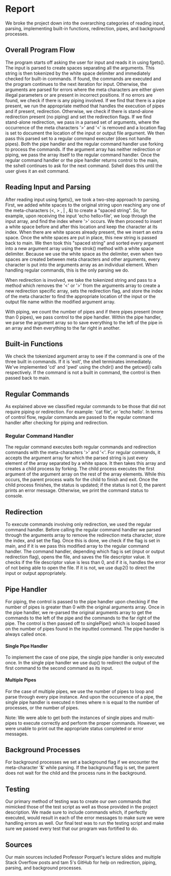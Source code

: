 # Report
We broke the project down into the overarching categories of reading input,
parsing, implementing built-in functions, redirection, pipes, and background
processes.

## Overall Program Flow
The program starts off asking the user for input and reads it in using
fgets(). The input is parsed to create spaces separating all the arguments.
This string is then tokenized by the white space delimiter and immediately
checked for built-in commands. If found, the commands are executed and the
program continues to the next iteration for input. Otherwise, the arguments
are parsed for errors where the meta characters are either given illegal
parameters or are present in incorrect positions. If no errors are found, we
check if there is any piping involved. If we find that there is a pipe
present, we run the appropriate method that handles the execution of pipes
and if present, redirection. Otherwise, we check if there is stand-alone
redirection present (no piping) and set the redirection flags. If we find
stand-alone redirection, we pass in a parsed set of arguments, where the
occurrence of the meta characters '>' and '<' is removed and a location flag
is set to document the location of the input or output file argument. We
then pass this parsed set to a regular command executer (does not handle
pipes). Both the pipe handler and the regular command handler use forking to
process the commands. If the argument array has neither redirection or
piping, we pass the array itself to the regular command handler. Once the
regular command handler or the pipe handler returns control to the main, the
sshell continues to ask for the next command. Sshell does this until the
user gives it an exit command.

## Reading Input and Parsing
After reading input using fgets(), we took a two-step approach to parsing.
First, we added white spaces to the original string upon reaching any one of
the meta-characters (<, > , | , &) to create a "spaced string". So, for
example, upon receiving the input 'echo hello>file', we loop through the
input array, and find the index where '>' occurs. We then proceed to insert
a white space before and after this location and keep the character at its
index.  When there are white spaces already present, the we insert an extra
space. Once the white spaces are put in place, this new string is passed
back to main. We then took this "spaced string" and sorted every argument
into a new argument array using the strok() method with a white space
delimiter. Because we use the white space as the delimiter, even when two
spaces are created between meta characters and other arguments, every
character is put into the arguments array as an individual element. When
handling regular commands, this is the only parsing we do.

When redirection is involved, we take the tokenized string and pass to a
method which removes the '<' or '>' from the arguments array to create a new
redirection specific array, sets the redirection flag, and store the index
of the meta character to find the appropriate location of the input or the
output file name within the modified argument array.

With piping, we count the number of pipes and if there pipes present (more
than 0 pipes), we pass control to the pipe handler. Within the pipe handler,
we parse the argument array so to save everything to the left of the pipe in
an array and then everything to the far right in another.

## Built-in Functions
We check the tokenized argument array to see if the command is one of the
three built in commands. If it is 'exit', the shell terminates immediately.
We've implemented 'cd' and 'pwd' using the chdir() and the getcwd() calls
respectively. If the command is not a built in command, the control is then
passed back to main.

## Regular Commands
As explained above we classified regular commands to be those that did not
require piping or redirection. For example: 'cat file', or 'echo hello'. In
terms of control flow, regular commands are passed to the regular command
handler after checking for piping and redirection.

### Regular Command Handler
The regular command executes both regular commands and redirection commands
with the meta-characters '>' and '<'. For regular commands, it accepts the
argument array for which the parsed string is just every element of the
array separated by a white space. It then takes this array and creates a
child process by forking. The child process executes the first argument of
the argument array on the rest of the array elements. While this occurs, the
parent process waits for the child to finish and exit. Once the child
process finishes, the status is updated; if the status is not 0, the parent
prints an error message. Otherwise, we print the command status to console.

## Redirection
To execute commands involving only redirection, we used the regular command
handler. Before calling the regular command handler we parsed through the
arguments array to remove the redirection meta character, store the index,
and set the flag. Once this is done, we check if the flag is set in main,
and if it is we pass this modified array to the regular command handler. The
command handler, depending which flag is set (input or output redirection
flag), opens the file, and saves the file descriptor value. It checks if the
file descriptor value is less than 0, and if it is, handles the error of not
being able to open the file. If it is not, we use dup2() to direct the input
or output appropriately.

## Pipe Handler
For piping, the control is passed to the pipe handler upon checking if the
number of pipes is greater than 0 with the original arguments array. Once in
the pipe handler, we re-parsed the original arguments array to get the
commands to the left of the pipe and the commands to the far right of the
pipe. The control is then passed off to singlePipe() which is looped based
on the number of pipes found in the inputted command. The pipe handler is
always called once.

#### Single Pipe Handler
To implement the case of one pipe, the single pipe handler is only executed
once. In the single pipe handler we use dup() to redirect the output of the
first command to the second command as its input.

#### Multiple Pipes
For the case of multiple pipes, we use the number of pipes to loop and parse
through every pipe instance. And upon the occurrence of a pipe, the single
pipe handler is executed n times where n is equal to the number of
processes, or the number of pipes.

Note: We were able to get both the instances of single pipes and multi-pipes
to execute correctly and perform the proper commands. However, we were
unable to print out the appropriate status completed or error messages.

## Background Processes
For background processes we set a background flag if we encounter the
meta-character '&' while parsing. If the background flag is set, the parent
does not wait for the child and the process runs in the background.

## Testing
Our primary method of testing was to create our own commands that mimicked
those of the test script as well as those provided in the project
description. We made sure to include commands which, if perfectly executed,
would result in each of the error messages to make sure we were handling
errors as well. Our final test was to run the testing script and make sure
we passed every test that our program was fortified to do.

## Sources
Our main sources included Professor Porquet's lecture slides and multiple
Stack Overflow posts and tam 5's GitHub for help on redirection, piping,
parsing, and background processes.


